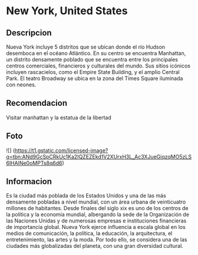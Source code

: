 # New York, United States

## Descripcion
Nueva York incluye 5 distritos que se ubican donde el río Hudson desemboca en el océano Atlántico. En su centro se encuentra Manhattan, un distrito densamente poblado que se encuentra entre los principales centros comerciales, financieros y culturales del mundo. Sus sitios icónicos incluyen rascacielos, como el Empire State Building, y el amplio Central Park. El teatro Broadway se ubica en la zona del Times Square iluminada con neones.

## Recomendacion
Visitar manhattan y la estatua de la libertad

## Foto
![] (https://t1.gstatic.com/licensed-image?q=tbn:ANd9GcSpCRkUc1Ka2IQZEZEkd1V2XUrxH3L_Ac3XJueGiqzqMO5zLS6lHAINe0oMPTs8q6d6)

## Informacion
Es la ciudad más poblada de los Estados Unidos y una de las más densamente pobladas a nivel mundial, con un área urbana de veinticuatro millones de habitantes. Desde finales del siglo xix es uno de los centros de la política y la economía mundial, albergando la sede de la Organización de las Naciones Unidas y de numerosas empresas e instituciones financieras de importancia global. Nueva York​ ejerce influencia a escala global en los medios de comunicación, la política, la educación, la arquitectura, el entretenimiento, las artes y la moda. Por todo ello, se considera una de las ciudades más globalizadas del planeta, con una gran diversidad cultural.
